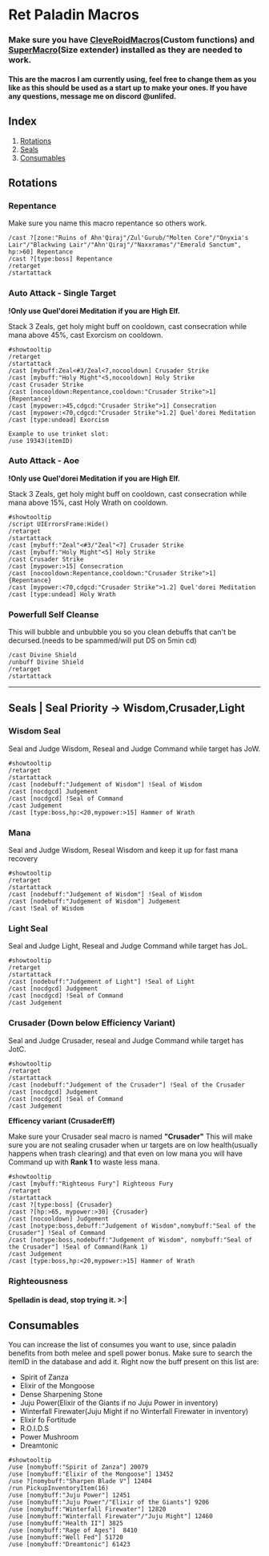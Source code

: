 # Ret Paladin Macros
### Make sure you have [CleveRoidMacros](https://github.com/bhhandley/CleveRoidMacros)(Custom functions) and [SuperMacro](https://github.com/Monteo/SuperMacro)(Size extender) installed as they are needed to work.
#### This are the macros I am currently using, feel free to change them as you like as this should be used as a start up to make your ones. If you have any questions, message me on discord @unlifed.
## Index
 1. [Rotations](#rotations)
 2. [Seals](#seals)
 3. [Consumables](#consumables)

## Rotations

### Repentance

Make sure you name this macro repentance so others work.
```
/cast ?[zone:"Ruins of Ahn'Qiraj"/Zul'Gurub/"Molten Core"/"Onyxia's Lair"/"Blackwing Lair"/"Ahn'Qiraj"/"Naxxramas"/"Emerald Sanctum", hp:>60] Repentance
/cast ?[type:boss] Repentance
/retarget
/startattack
```

### Auto Attack - Single Target
**!Only use Quel'dorei Meditation if you are High Elf.**

Stack 3 Zeals, get holy might buff on cooldown, cast consecration while mana above 45%, cast Exorcism on cooldown.
```
#showtooltip
/retarget
/startattack
/cast [mybuff:Zeal<#3/Zeal<7,nocooldown] Crusader Strike
/cast [mybuff:"Holy Might"<5,nocooldown] Holy Strike
/cast Crusader Strike
/cast [nocooldown:Repentance,cooldown:"Crusader Strike">1] {Repentance}
/cast [mypower:>45,cdgcd:"Crusader Strike">1] Consecration
/cast [mypower:<70,cdgcd:"Crusader Strike">1.2] Quel'dorei Meditation
/cast [type:undead] Exorcism

```

```
Example to use trinket slot:
/use 19343(itemID)
```
### Auto Attack - Aoe
**!Only use Quel'dorei Meditation if you are High Elf.**

Stack 3 Zeals, get holy might buff on cooldown, cast consecration while mana above 15%, cast Holy Wrath on cooldown.
```
#showtooltip
/script UIErrorsFrame:Hide()
/retarget
/startattack
/cast [mybuff:"Zeal"<#3/"Zeal"<7] Crusader Strike
/cast [mybuff:"Holy Might"<5] Holy Strike
/cast Crusader Strike
/cast [mypower:>15] Consecration
/cast [nocooldown:Repentance,cooldown:"Crusader Strike">1] {Repentance}
/cast [mypower:<70,cdgcd:"Crusader Strike">1.2] Quel'dorei Meditation
/cast [type:undead] Holy Wrath

```
### Powerfull Self Cleanse 

This will bubble and unbubble you so you clean debuffs that can't be decursed.(needs to be spammed/will put DS on 5min cd)
```
/cast Divine Shield
/unbuff Divine Shield
/retarget
/startattack
```
---
## Seals | Seal Priority -> Wisdom,Crusader,Light
### Wisdom Seal
Seal and Judge Wisdom, Reseal and Judge Command while target has JoW.
```
#showtooltip
/retarget
/startattack
/cast [nodebuff:"Judgement of Wisdom"] !Seal of Wisdom
/cast [nocdgcd] Judgement
/cast [nocdgcd] !Seal of Command
/cast Judgement
/cast [type:boss,hp:<20,mypower:>15] Hammer of Wrath
```
### Mana

Seal and Judge Wisdom, Reseal Wisdom and keep it up for fast mana recovery
```
#showtooltip
/retarget
/startattack
/cast [nodebuff:"Judgement of Wisdom"] !Seal of Wisdom
/cast [nodebuff:"Judgement of Wisdom"] Judgement
/cast !Seal of Wisdom
```
### Light Seal
Seal and Judge Light, Reseal and Judge Command while target has JoL.
```
#showtooltip
/retarget
/startattack
/cast [nodebuff:"Judgement of Light"] !Seal of Light
/cast [nocdgcd] Judgement
/cast [nocdgcd] !Seal of Command
/cast Judgement
```
### Crusader (Down below Efficiency Variant)
Seal and Judge Crusader, reseal and Judge Command while target has JotC.
```
#showtooltip
/retarget
/startattack
/cast [nodebuff:"Judgement of the Crusader"] !Seal of the Crusader
/cast [nocdgcd] Judgement
/cast [nocdgcd] !Seal of Command
/cast Judgement
```
**Efficency variant (CrusaderEff)**

Make sure your Crusader seal macro is named **"Crusader"**
This will make sure you are not sealing crusader when ur targets are on low health(usually happens when trash clearing) and that even on low mana you will have Command up with **Rank 1** to waste less mana.
```
#showtooltip
/cast [mybuff:"Righteous Fury"] Righteous Fury
/retarget
/startattack
/cast ?[type:boss] {Crusader}
/cast ?[hp:>65, mypower:>30] {Crusader}
/cast [nocooldown] Judgement
/cast [notype:boss,debuff:"Judgement of Wisdom",nomybuff:"Seal of the Crusader"] !Seal of Command
/cast [notype:boss,nodebuff:"Judgement of Wisdom", nomybuff:"Seal of the Crusader"] !Seal of Command(Rank 1)
/cast Judgement
/cast [type:boss,hp:<20,mypower:>15] Hammer of Wrath
```

### Righteousness 
#### Spelladin is dead, stop trying it. >:|

## Consumables

You can increase the list of consumes you want to use, since paladin benefits from both melee and spell power bonus. Make sure to search the itemID in the database and add it.
Right now the buff present on this list are:
- Spirit of Zanza
- Elixir of the Mongoose
- Dense Sharpening Stone
- Juju Power(Elixir of the Giants if no Juju Power in inventory)
- Winterfall Firewater(Juju Might if no Winterfall Firewater in inventory)
- Elixir fo Fortitude
- R.O.I.D.S
- Power Mushroom
- Dreamtonic
```
#showtooltip
/use [nomybuff:"Spirit of Zanza"] 20079
/use [nomybuff:"Elixir of the Mongoose"] 13452
/use ?[nomybuff:"Sharpen Blade V"] 12404
/run PickupInventoryItem(16)
/use [nomybuff:"Juju Power"] 12451
/use [nomybuff:"Juju Power"/"Elixir of the Giants"] 9206
/use [nomybuff:"Winterfall Firewater"] 12820
/use [nomybuff:"Winterfall Firewater"/"Juju Might"] 12460
/use [nomybuff:"Health II"] 3825
/use [nomybuff:"Rage of Ages"]  8410
/use [nomybuff:"Well Fed"] 51720
/use [nomybuff:"Dreamtonic"] 61423
```

